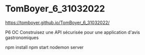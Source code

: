﻿# TomBoyer_6_31032022
https://tomboyer.github.io/TomBoyer_6_31032022/

P6 OC Construisez une API sécurisée pour une application d'avis gastronomiques

npm install
npm start
nodemon server
